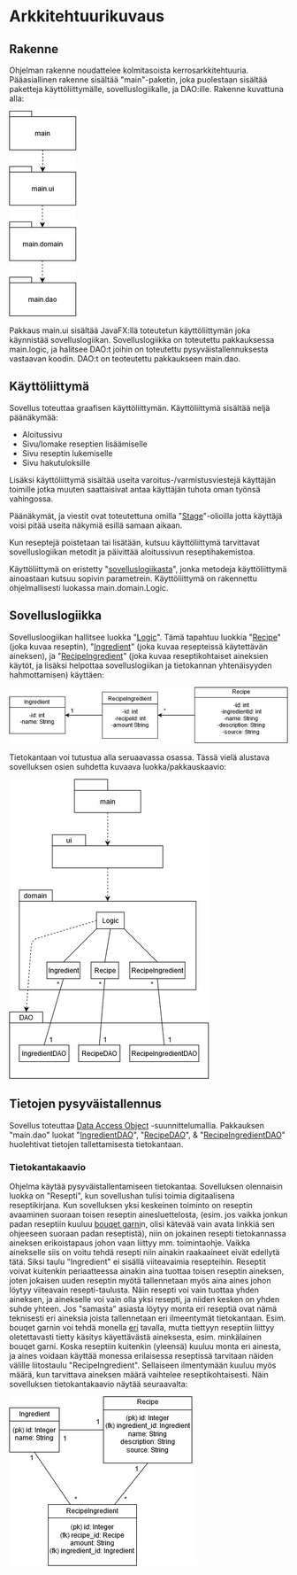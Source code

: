 # Arkkitehtuurikuvaus

## Rakenne

Ohjelman rakenne noudattelee kolmitasoista kerrosarkkitehtuuria. Pääasiallinen rakenne sisältää "main"-paketin, joka puolestaan sisältää paketteja käyttöliittymälle, sovelluslogiikalle, ja DAO:ille. Rakenne kuvattuna alla:


<img src="https://github.com/jrhel/ot-harjoitustyo/blob/master/dokumentaatio/illustrations/pakkausarkkitehtuuri.jpg">

Pakkaus main.ui sisältää JavaFX:llä toteutetun käyttöliittymän joka käynnistää sovelluslogiikan. Sovelluslogiikka on toteutettu pakkauksessa main.logic, ja halitsee DAO:t joihin on toteutettu pysyväistallennuksesta vastaavan koodin. DAO:t on teoteutettu pakkaukseen main.dao.


## Käyttöliittymä

Sovellus toteuttaa graafisen käyttöliittymän. Käyttöliittymä sisältää neljä päänäkymää:
- Aloitussivu
- Sivu/lomake reseptien lisäämiselle
- Sivu reseptin lukemiselle
- Sivu hakutuloksille

Lisäksi käyttöliittymä sisältää useita varoitus-/varmistusviestejä käyttäjän toimille jotka muuten saattaisivat antaa käyttäjän tuhota oman työnsä vahingossa.

Päänäkymät, ja viestit ovat toteutettuna omilla "[Stage](https://docs.oracle.com/javase/8/javafx/api/javafx/stage/Stage.html)"-olioilla jotta käyttäjä voisi pitää useita näkymiä esillä samaan aikaan.

Kun reseptejä poistetaan tai lisätään, kutsuu käyttöliittymä tarvittavat sovelluslogiikan metodit ja päivittää aloitussivun reseptihakemistoa.

Käyttöliittymä on eristetty "[sovelluslogiikasta](https://github.com/jrhel/ot-harjoitustyo/blob/master/otRecipeDatabase/src/main/java/main/domain/Logic.java)", jonka metodeja käyttöliittymä ainoastaan kutsuu sopivin parametrein. Käyttöliittymä on rakennettu ohjelmallisesti luokassa main.domain.Logic.


## Sovelluslogiikka

Sovellusloogiikan hallitsee luokka "[Logic](https://github.com/jrhel/ot-harjoitustyo/blob/master/otRecipeDatabase/src/main/java/main/domain/Logic.java)". Tämä tapahtuu luokkia "[Recipe](https://github.com/jrhel/ot-harjoitustyo/blob/master/otRecipeDatabase/src/main/java/main/domain/Recipe.java)" (joka kuvaa reseptin), "[Ingredient](https://github.com/jrhel/ot-harjoitustyo/blob/master/otRecipeDatabase/src/main/java/main/domain/Ingredient.java)" (joka kuvaa resepteissä käytettävän aineksen), ja "[RecipeIngredient](https://github.com/jrhel/ot-harjoitustyo/blob/master/otRecipeDatabase/src/main/java/main/domain/RecipeIngredient.java)" (joka kuvaa reseptikohtaiset aineksien käytöt, ja lisäksi helpottaa sovelluslogiikan ja tietokannan yhtenäisyyden hahmottamisen) käyttäen:

<img src="https://github.com/jrhel/ot-harjoitustyo/blob/master/dokumentaatio/illustrations/looginen%20datamalli.jpg">

Tietokantaan voi tutustua alla seruaavassa osassa. Tässä vielä alustava sovelluksen osien suhdetta kuvaava luokka/pakkauskaavio:


<img src="https://github.com/jrhel/ot-harjoitustyo/blob/master/dokumentaatio/illustrations/Pakkauskaavio.jpg">


## Tietojen pysyväistallennus

Sovellus toteuttaa [Data Access Object](https://en.wikipedia.org/wiki/Data_access_object) -suunnittelumallia. Pakkauksen "main.dao" luokat "[IngredientDAO](https://github.com/jrhel/ot-harjoitustyo/blob/master/otRecipeDatabase/src/main/java/main/dao/IngredientDAO.java)", "[RecipeDAO](https://github.com/jrhel/ot-harjoitustyo/blob/master/otRecipeDatabase/src/main/java/main/dao/RecipeDAO.java)", & "[RecipeIngredientDAO](https://github.com/jrhel/ot-harjoitustyo/blob/master/otRecipeDatabase/src/main/java/main/dao/RecipeIngredientDAO.java)" huolehtivat tietojen tallettamisesta tietokantaan.


### Tietokantakaavio

Ohjelma käytää pysyväistallentamiseen tietokantaa. Sovelluksen olennaisin luokka on "Resepti", kun sovellushan tulisi toimia digitaalisena reseptikirjana. Kun sovelluksen yksi keskeinen toiminto on reseptin avaaminen suoraan toisen reseptin ainesluettelosta, (esim. jos vaikka jonkun padan reseptiin kuuluu [bouqet garni](https://www.youtube.com/watch?v=V35qP2dEywg)n, olisi kätevää vain avata linkkiä sen ohjeeseen suoraan padan reseptistä), niin on jokainen resepti tietokannassa aineksen erikoistapaus johon vaan liittyy mm. toimintaohje. Vaikka ainekselle siis on voitu tehdä resepti niin ainakin raakaaineet eivät edellytä tätä. Siksi taulu "Ingredient" ei sisällä viiteavaimia resepteihin. Reseptit voivat kuitenkin periaatteessa ainakin aina tuottaa toisen reseptin aineksen, joten jokaisen uuden reseptin myötä tallennetaan myös aina aines johon löytyy viiteavain resepti-taulusta. Näin resepti voi vain tuottaa yhden aineksen, ja ainekselle voi vain olla yksi resepti, ja niiden kesken on yhden suhde yhteen. Jos "samasta" asiasta löytyy monta eri reseptiä ovat nämä teknisesti eri aineksia joista tallennetaan eri ilmeentymät tietokantaan. Esim. bouqet garnin voi tehdä monella [eri](https://www.youtube.com/watch?v=CNy1Hzj3oDo) tavalla, mutta tiettyyn reseptiin liittyy oletettavasti tietty käsitys käyettävästä aineksesta, esim. minkälainen bouqet garni. Koska reseptiin kuitenkin (yleensä) kuuluu monta eri ainesta, ja aines voidaan käyttää monessa erilaisessa reseptissä tarvitaan näiden välille liitostaulu "RecipeIngredient". Sellaiseen ilmentymään kuuluu myös määrä, kun tarvittava aineksen määrä vaihtelee reseptikohtaisesti. Näin sovelluksen tietokantakaavio näytää seuraavalta:

<img src="https://github.com/jrhel/ot-harjoitustyo/blob/master/dokumentaatio/illustrations/Database%20Diagram.jpg">


